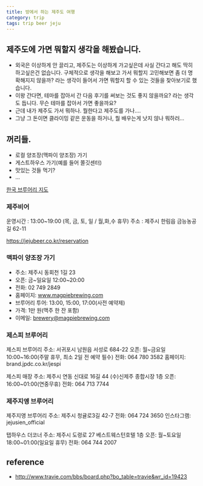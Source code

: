 ```yaml
---
title: 방에서 하는 제주도 여행
category: trip
tags: trip beer jeju
---
```


## 제주도에 가면 뭐할지 생각을 해봤습니다. 

- 외국은 이상하게 안 끌리고, 제주도는 이상하게 가고싶은데 사실 간다고 해도 딱히 하고싶은건 없습니다. 구체적으로 생각을 해보고 가서 뭐할지 고민해보면 좀 더 명확해지지 않을까? 라는 생각이 들어서 가면 뭐할지 할 수 있는 것들을 찾아보기로 했습니다.
- 이왕 간다면, 테마를 잡아서 간 다음 후기를 써보는 것도 좋지 않을까요? 라는 생각도 듭니다. 무슨 테마를 잡아서 가면 좋을까요? 
- 근데 내가 제주도 가서 뭐하나. 뭘한다고 제주도를 가나....
- 그냥 그 돈이면 클라이밍 같은 운동을 하거나, 뭘 배우는게 낫지 않나 뭐하러...


## 꺼리들.

- 로컬 양조장(맥파이 양조장) 가기 
- 게스트하우스 가기(예를 들어 쫄깃센터)
- 맛있는 것들 먹기?
- ...


[한국 브루어리 지도](https://www.google.com/maps/d/u/0/viewer?mid=1hlg-mKJyrimEU5YtnolUmjC8-Mo&ll=33.46232996380061%2C126.45541863261724&z=10)

### 제주비어 

운영시간 : 13:00~19:00 (목, 금, 토, 일 / 월,화,수 휴무)
주소 : 제주시 한림읍 금능농공길 62-11 

https://jejubeer.co.kr/reservation

### 맥파이 양조장 가기 

- 주소: 제주시 동회천 1길 23
- 오픈: 금~일요일 12:00~20:00
- 전화: 02 749 2849
- 홈페이지: www.magpiebrewing.com
- 브루어리 투어: 13:00, 15:00, 17:00(사전 예약제)
- 가격: 1만 원(맥주 한 잔 포함)
- 이메일: brewery@magpiebrewing.com

### 제스피 브루어리

제스피 브루어리
주소: 서귀포시 남원읍 서성로 684-22
오픈: 월~금요일 10:00~16:00(주말 휴무, 최소 2일 전 예약 필수)
전화: 064 780 3582 
홈페이지: brand.jpdc.co.kr/jespi 
 
제스피 매장
주소: 제주시 연동 신대로 16길 44 (수)신제주 종합시장 1층
오픈: 16:00~01:00(연중무휴)
전화: 064 713 7744

### 제주지엥 브루어리

제주지앵 브루어리
주소: 제주시 청귤로3길 42-7
전화: 064 724 3650
인스타그램:  jejusien_official
 
탭하우스 더코너
주소: 제주시 도령로 27 베스트웨스턴호텔 1층
오픈: 월~토요일 18:00~01:00(일요일 휴무)
전화: 064 744 2007

## reference 

- http://www.travie.com/bbs/board.php?bo_table=travie&wr_id=19423


